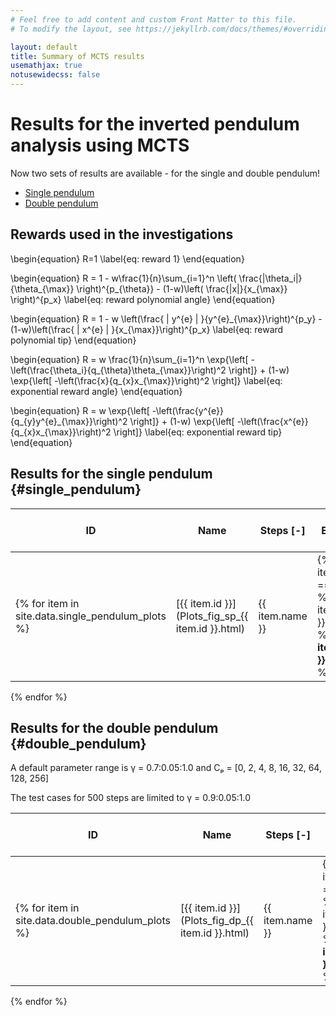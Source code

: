 ```yaml
---
# Feel free to add content and custom Front Matter to this file.
# To modify the layout, see https://jekyllrb.com/docs/themes/#overriding-theme-defaults

layout: default
title: Summary of MCTS results
usemathjax: true
notusewidecss: false
---
```


# Results for the inverted pendulum analysis using MCTS

Now two sets of results are available - for the single and double pendulum!

 - [Single pendulum](#single_pendulum)
 - [Double pendulum](#double_pendulum)

## Rewards used in the investigations

\begin{equation}
    R=1
    \label{eq: reward 1}
\end{equation}

\begin{equation}
    R = 1 - w\frac{1}{n}\sum_{i=1}^n \left( \frac{|\theta_i|}{\theta_{\max}} \right)^{p_{\theta}} - (1-w)\left( \frac{|x|}{x_{\max}} \right)^{p_x}
    \label{eq: reward polynomial angle}
\end{equation}

\begin{equation}
    R = 1 - w \left(\frac{ | y^{e} | }{y^{e}_{\max}}\right)^{p_y} - (1-w)\left(\frac{ | x^{e} | }{x\_{\max}}\right)^{p_x}
    \label{eq: reward polynomial tip}
\end{equation}

\begin{equation}
    R =
    w \frac{1}{n}\sum_{i=1}^n
    \exp{\left[
            -\left(\frac{\theta_i}{q_{\theta}\theta_{\max}}\right)^2
            \right]}
    + (1-w) \exp{\left[ -\left(\frac{x}{q_{x}x_{\max}}\right)^2 \right]}
    \label{eq: exponential reward angle}
\end{equation}

\begin{equation}
    R = w \exp{\left[ -\left(\frac{y^{e}}{q_{y}y^{e}\_{\max}}\right)^2 \right]}
    + (1-w) \exp{\left[ -\left(\frac{x^{e}}{q_{x}x\_{\max}}\right)^2 \right]}
    \label{eq: exponential reward tip}
\end{equation}

## Results for the single pendulum {#single_pendulum}

| ID   | Name  | Steps \[-\] | Equation | \\(w\\) | \\(p_\theta\\) or \\(p_y\\) | \\(p_x\\) | \\(q_\theta\\) or \\(q_y\\) | \\(q_x\\) |
| ---- | ----- | ----------- | -------- | ----- | ----------------------- | ------- | ----------------------- | ------- |
{% for item in site.data.single_pendulum_plots %} | [{{ item.id }}](Plots_fig_sp_{{ item.id }}.html) | {{ item.name }} | {% if item.steps == "200" %} {{ item.steps }} {% else %} **{{ item.steps }}** {% endif %} | {{ item.equation }} | {{ item.w }} | {{ item.p_theta }} | {{ item.p_x }} | {{ item.q_theta }} | {{ item.q_x }} |
{% endfor %}

## Results for the double pendulum {#double_pendulum}

A default parameter range is γ = 0.7:0.05:1.0 and Cₚ = [0, 2, 4, 8, 16, 32, 64, 128, 256]

The test cases for 500 steps are limited to γ = 0.9:0.05:1.0

| ID   | Name  | Steps \[-\] | Equation | \\(w\\) | \\(q_\theta\\) or \\(q_y\\) | \\(q_x\\) | Notes            |
| ---- | ----- | ----------- | -------- | ------- | --------------------------- | --------- | ---------------- |
{% for item in site.data.double_pendulum_plots %} | [{{ item.id }}](Plots_fig_dp_{{ item.id }}.html) | {{ item.name }} | {% if item.steps == "200" %} {{ item.steps }} {% else %} **{{ item.steps }}** {% endif %} | {{ item.equation }} | {{ item.w }} | {{ item.q_theta }} | {{ item.q_x }} | {{ item.note }} |
{% endfor %}

